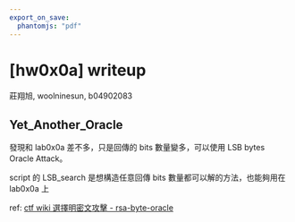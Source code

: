 ```yaml
---
export_on_save:
  phantomjs: "pdf"
---
```


# [hw0x0a] writeup
莊翔旭, woolninesun, b04902083

## Yet_Another_Oracle

發現和 lab0x0a 差不多，只是回傳的 bits 數量變多，可以使用 LSB bytes Oracle Attack。

script 的 LSB_search 是想構造任意回傳 bits 數量都可以解的方法，也能夠用在 lab0x0a 上

ref: [ctf wiki 選擇明密文攻擊 - rsa-byte-oracle](https://ctf-wiki.github.io/ctf-wiki/crypto/asymmetric/rsa/rsa_chosen_plain_cipher/#rsa-byte-oracle)
